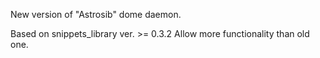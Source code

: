 New version of "Astrosib" dome daemon.

Based on snippets_library ver. >= 0.3.2
Allow more functionality than old one.

